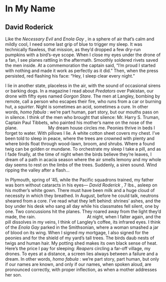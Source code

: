 # In My Name
## David Roderick
Like the _Necessary Evil_ and _Enola Gay_ ,
in a sphere of air that’s calm and mildly cool,
I need some last grip of blue to trigger
my sleep. It was technically flawless,
that mission, as they’d dropped a few
dry-run pumpkins with a bird’s-eye scope.
When I close my eyes under the drone of a fan,
I see planes rattling in the aftermath.
Smoothly soldered rivets saved the men inside.
At a commemoration the captain said,
“I’m proud I started with nothing
and made it work as perfectly as it did.”
Then, when the press persisted, red flashing
his face: “Hey, I sleep clear every night.”

I lie in another state, placeless in the air,
with the sound of occasional sirens
or barking dogs. In a magazine
I read about _Predators_ over Pakistan,
our drone with fifty eyes named _Gorgon Stare_.
The men at Langley, bombing by remote,
call a person who escapes their fire, who runs
from a car or burning hut, a _squirter_.
Night is sometimes an acid, sometimes a cure.
In other words, _homo fabula_ : we’re part human,
part story, but our mouths pass on in silence.
I think of the men who brought that silence:
Mr. Harry S. Truman, Captain Paul Tibbets,
who painted his mother’s name on the nose
of the plane.
                        My dream house circles me.
Peonies thrive in beds I forget to water.
With pillows I lie. A white cotton sheet covers
my chest. I’ve been told to sleep in peace,
where the trees are crowned with plenty
and where birds float through wood-lawn,
broom, and shrubs. Where a found twig
can be golden or mundane. To orchestrate
my sleep I take a pill, and as I fade finally,
at the time of night when the birds believe
they’re leaves, I dream of a path in acacia
season where the air smells lemony
and my whole day seems to rest on the limbs
of the trees. Suddenly, a siren sound.
Wind ripping the valley after a flash…

In Plymouth, spring of ’45, while the Pacific
squadrons trained, my father was born
without cataracts in his eyes— _David Roderick_ ,
7 lbs., asleep on his mother’s white gown.
There must have been milk and a huge cloud
of necessity in which they breathed.
In August, before he could talk, neutrons
sheared from a core. I’ve read what they left behind:
shrines’ ashes, and the boy under his desk
who sang all day while his classmates
fell silent, one by one. Two concussions hit
the planes. They roared away from the light
they’d made, the rain.
                                         At night, when I falter
again, and the pill dissolves in my veins,
I think of Langley’s coffee, its infrared eyes.
I think of the _Enola Gay_ parked in the Smithsonian,
where a woman smashed a jar of blood on its wing.
When I signed my mortgage, I also signed
for the peonies and for the shield of my yard’s
tall trees. The birds daub nests of twigs
and human hair. My potting shed makes its
own black sense of heat. Here’s the price I pay
for sleeping: _Reapers_ circling a far-off village,
my drones. To eyes at a distance, a screen
lies always between a failure and a dream.
In other words, _homo fabula_ : we’re part story,
part human, but only if our names are known,
and only if our names, when spoken aloud,
are pronounced correctly, with proper inflection,
as when a mother addresses her son.